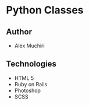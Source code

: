 # Python Classes

## Author
- Alex Muchiri

## Technologies
- HTML 5
- Ruby on Rails
- Photoshop
- SCSS

